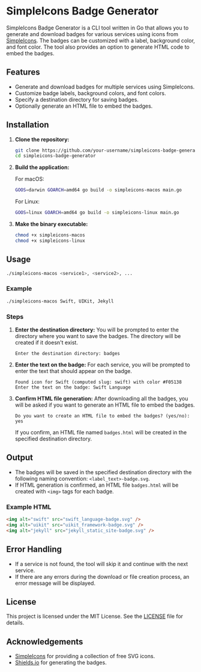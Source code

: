 # SimpleIcons Badge Generator

SimpleIcons Badge Generator is a CLI tool written in Go that allows you to generate and download badges for various services using icons from [SimpleIcons](https://simpleicons.org/). The badges can be customized with a label, background color, and font color. The tool also provides an option to generate HTML code to embed the badges.

## Features

- Generate and download badges for multiple services using SimpleIcons.
- Customize badge labels, background colors, and font colors.
- Specify a destination directory for saving badges.
- Optionally generate an HTML file to embed the badges.

## Installation

1. **Clone the repository:**

    ```sh
    git clone https://github.com/your-username/simpleicons-badge-generator.git
    cd simpleicons-badge-generator
    ```

2. **Build the application:**

    For macOS:

    ```sh
    GOOS=darwin GOARCH=amd64 go build -o simpleicons-macos main.go
    ```

    For Linux:

    ```sh
    GOOS=linux GOARCH=amd64 go build -o simpleicons-linux main.go
    ```

3. **Make the binary executable:**

    ```sh
    chmod +x simpleicons-macos
    chmod +x simpleicons-linux
    ```

## Usage

```sh
./simpleicons-macos <service1>, <service2>, ...
```

### Example

```sh
./simpleicons-macos Swift, UIKit, Jekyll
```

### Steps

1. **Enter the destination directory:**
    You will be prompted to enter the directory where you want to save the badges. The directory will be created if it doesn't exist.

    ```
    Enter the destination directory: badges
    ```

2. **Enter the text on the badge:**
    For each service, you will be prompted to enter the text that should appear on the badge.

    ```
    Found icon for Swift (computed slug: swift) with color #F05138
    Enter the text on the badge: Swift Language
    ```

3. **Confirm HTML file generation:**
    After downloading all the badges, you will be asked if you want to generate an HTML file to embed the badges.

    ```
    Do you want to create an HTML file to embed the badges? (yes/no): yes
    ```

    If you confirm, an HTML file named `badges.html` will be created in the specified destination directory.

## Output

- The badges will be saved in the specified destination directory with the following naming convention: `<label_text>-badge.svg`.
- If HTML generation is confirmed, an HTML file `badges.html` will be created with `<img>` tags for each badge.

### Example HTML

```html
<img alt="swift" src="swift_language-badge.svg" />
<img alt="uikit" src="uikit_framework-badge.svg" />
<img alt="jekyll" src="jekyll_static_site-badge.svg" />
```

## Error Handling

- If a service is not found, the tool will skip it and continue with the next service.
- If there are any errors during the download or file creation process, an error message will be displayed.

## License

This project is licensed under the MIT License. See the [LICENSE](LICENSE) file for details.

## Acknowledgements

- [SimpleIcons](https://simpleicons.org/) for providing a collection of free SVG icons.
- [Shields.io](https://shields.io/) for generating the badges.
